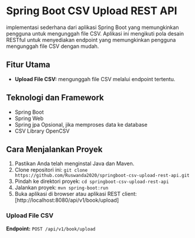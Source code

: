 # Spring Boot CSV Upload REST API

 implementasi sederhana dari aplikasi Spring Boot yang memungkinkan pengguna 
untuk mengunggah file CSV. Aplikasi ini mengikuti pola desain RESTful untuk 
menyediakan endpoint yang memungkinkan pengguna mengunggah file CSV dengan mudah.

## Fitur Utama

- **Upload File CSV:**  mengunggah file CSV melalui endpoint tertentu.


## Teknologi dan Framework

- Spring Boot
- Spring Web
- Spring jpa Opsional, jika memproses data ke database
- CSV Library OpenCSV

## Cara Menjalankan Proyek

1. Pastikan Anda telah menginstal Java dan Maven.
2. Clone repositori ini: `git clone https://github.com/Ruswanda2020/springboot-csv-upload-rest-api.git`
3. Pindah ke direktori proyek: `cd springboot-csv-upload-rest-api`
4. Jalankan proyek: `mvn spring-boot:run`
5. Buka aplikasi di browser atau aplikasi REST client: [http://localhost:8080/api/v1/book/upload]

### Upload File CSV

**Endpoint:** `POST /api/v1/book/upload`

